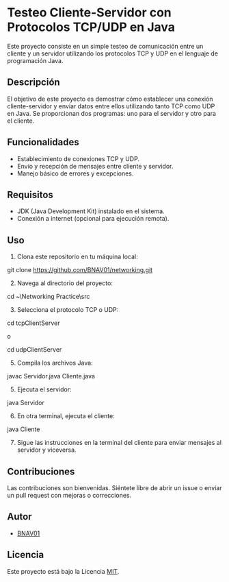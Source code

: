 # Testeo Cliente-Servidor con Protocolos TCP/UDP en Java

Este proyecto consiste en un simple testeo de comunicación entre un cliente y un servidor utilizando los protocolos TCP y UDP en el lenguaje de programación Java.

## Descripción

El objetivo de este proyecto es demostrar cómo establecer una conexión cliente-servidor y enviar datos entre ellos utilizando tanto TCP como UDP en Java. Se proporcionan dos programas: uno para el servidor y otro para el cliente.

## Funcionalidades

- Establecimiento de conexiones TCP y UDP.
- Envío y recepción de mensajes entre cliente y servidor.
- Manejo básico de errores y excepciones.

## Requisitos

- JDK (Java Development Kit) instalado en el sistema.
- Conexión a internet (opcional para ejecución remota).

## Uso

1. Clona este repositorio en tu máquina local:

git clone https://github.com/BNAV01/networking.git

2. Navega al directorio del proyecto:

cd ~\Networking Practice\src

3. Selecciona el protocolo TCP o UDP:

cd tcpClientServer

o

cd udpClientServer

5. Compila los archivos Java:

javac Servidor.java Cliente.java

5. Ejecuta el servidor:

java Servidor

6. En otra terminal, ejecuta el cliente:

java Cliente

7. Sigue las instrucciones en la terminal del cliente para enviar mensajes al servidor y viceversa.

## Contribuciones

Las contribuciones son bienvenidas. Siéntete libre de abrir un issue o enviar un pull request con mejoras o correcciones.

## Autor

- [BNAV01](https://github.com/BNAV01)

## Licencia

Este proyecto está bajo la Licencia [MIT](https://opensource.org/licenses/MIT).

